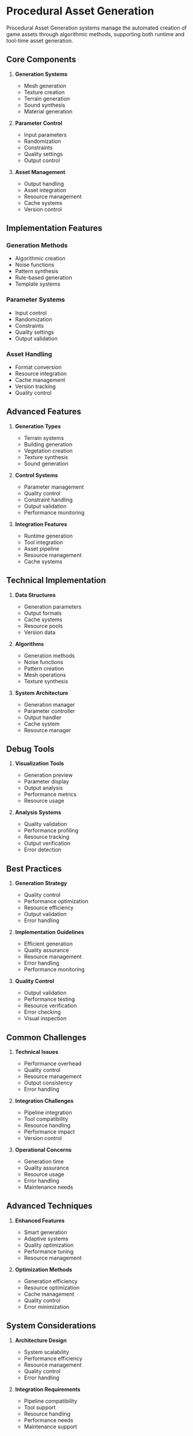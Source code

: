 # Procedural Asset Generation

Procedural Asset Generation systems manage the automated creation of game assets through algorithmic methods, supporting both runtime and tool-time asset generation.

## Core Components

1. **Generation Systems**
   - Mesh generation
   - Texture creation
   - Terrain generation
   - Sound synthesis
   - Material generation

2. **Parameter Control**
   - Input parameters
   - Randomization
   - Constraints
   - Quality settings
   - Output control

3. **Asset Management**
   - Output handling
   - Asset integration
   - Resource management
   - Cache systems
   - Version control

## Implementation Features

### Generation Methods
- Algorithmic creation
- Noise functions
- Pattern synthesis
- Rule-based generation
- Template systems

### Parameter Systems
- Input control
- Randomization
- Constraints
- Quality settings
- Output validation

### Asset Handling
- Format conversion
- Resource integration
- Cache management
- Version tracking
- Quality control

## Advanced Features

1. **Generation Types**
   - Terrain systems
   - Building generation
   - Vegetation creation
   - Texture synthesis
   - Sound generation

2. **Control Systems**
   - Parameter management
   - Quality control
   - Constraint handling
   - Output validation
   - Performance monitoring

3. **Integration Features**
   - Runtime generation
   - Tool integration
   - Asset pipeline
   - Resource management
   - Cache systems

## Technical Implementation

1. **Data Structures**
   - Generation parameters
   - Output formats
   - Cache systems
   - Resource pools
   - Version data

2. **Algorithms**
   - Generation methods
   - Noise functions
   - Pattern creation
   - Mesh operations
   - Texture synthesis

3. **System Architecture**
   - Generation manager
   - Parameter controller
   - Output handler
   - Cache system
   - Resource manager

## Debug Tools

1. **Visualization Tools**
   - Generation preview
   - Parameter display
   - Output analysis
   - Performance metrics
   - Resource usage

2. **Analysis Systems**
   - Quality validation
   - Performance profiling
   - Resource tracking
   - Output verification
   - Error detection

## Best Practices

1. **Generation Strategy**
   - Quality control
   - Performance optimization
   - Resource efficiency
   - Output validation
   - Error handling

2. **Implementation Guidelines**
   - Efficient generation
   - Quality assurance
   - Resource management
   - Error handling
   - Performance monitoring

3. **Quality Control**
   - Output validation
   - Performance testing
   - Resource verification
   - Error checking
   - Visual inspection

## Common Challenges

1. **Technical Issues**
   - Performance overhead
   - Quality control
   - Resource management
   - Output consistency
   - Error handling

2. **Integration Challenges**
   - Pipeline integration
   - Tool compatibility
   - Resource handling
   - Performance impact
   - Version control

3. **Operational Concerns**
   - Generation time
   - Quality assurance
   - Resource usage
   - Error handling
   - Maintenance needs

## Advanced Techniques

1. **Enhanced Features**
   - Smart generation
   - Adaptive systems
   - Quality optimization
   - Performance tuning
   - Resource management

2. **Optimization Methods**
   - Generation efficiency
   - Resource optimization
   - Cache management
   - Quality control
   - Error minimization

## System Considerations

1. **Architecture Design**
   - System scalability
   - Performance efficiency
   - Resource management
   - Quality control
   - Error handling

2. **Integration Requirements**
   - Pipeline compatibility
   - Tool support
   - Resource handling
   - Performance needs
   - Maintenance support
